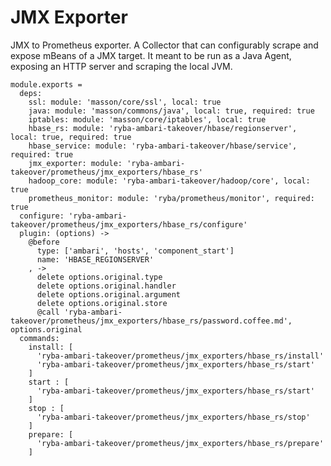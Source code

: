 
# JMX Exporter

JMX to Prometheus exporter.
A Collector that can configurably scrape and expose mBeans of a JMX target. 
It meant to be run as a Java Agent, exposing an HTTP server and scraping the local JVM.

    module.exports =
      deps:
        ssl: module: 'masson/core/ssl', local: true
        java: module: 'masson/commons/java', local: true, required: true
        iptables: module: 'masson/core/iptables', local: true
        hbase_rs: module: 'ryba-ambari-takeover/hbase/regionserver', local: true, required: true
        hbase_service: module: 'ryba-ambari-takeover/hbase/service', required: true
        jmx_exporter: module: 'ryba-ambari-takeover/prometheus/jmx_exporters/hbase_rs'
        hadoop_core: module: 'ryba-ambari-takeover/hadoop/core', local: true
        prometheus_monitor: module: 'ryba/prometheus/monitor', required: true
      configure: 'ryba-ambari-takeover/prometheus/jmx_exporters/hbase_rs/configure'
      plugin: (options) ->
        @before
          type: ['ambari', 'hosts', 'component_start']
          name: 'HBASE_REGIONSERVER'
        , ->
          delete options.original.type
          delete options.original.handler
          delete options.original.argument
          delete options.original.store
          @call 'ryba-ambari-takeover/prometheus/jmx_exporters/hbase_rs/password.coffee.md', options.original
      commands:
        install: [
          'ryba-ambari-takeover/prometheus/jmx_exporters/hbase_rs/install'
          'ryba-ambari-takeover/prometheus/jmx_exporters/hbase_rs/start'
        ]
        start : [
          'ryba-ambari-takeover/prometheus/jmx_exporters/hbase_rs/start'
        ]
        stop : [
          'ryba-ambari-takeover/prometheus/jmx_exporters/hbase_rs/stop'
        ]
        prepare: [
          'ryba-ambari-takeover/prometheus/jmx_exporters/hbase_rs/prepare'
        ]
